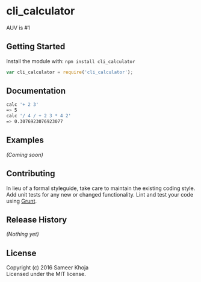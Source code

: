 # cli_calculator

AUV is #1

## Getting Started
Install the module with: `npm install cli_calculator`

```javascript
var cli_calculator = require('cli_calculator');
```

## Documentation
```bash
calc '+ 2 3'
=> 5
calc '/ 4 / + 2 3 * 4 2'
=> 0.3076923076923077
```

## Examples
_(Coming soon)_

## Contributing
In lieu of a formal styleguide, take care to maintain the existing coding style. Add unit tests for any new or changed functionality. Lint and test your code using [Grunt](http://gruntjs.com/).

## Release History
_(Nothing yet)_

## License
Copyright (c) 2016 Sameer Khoja  
Licensed under the MIT license.
